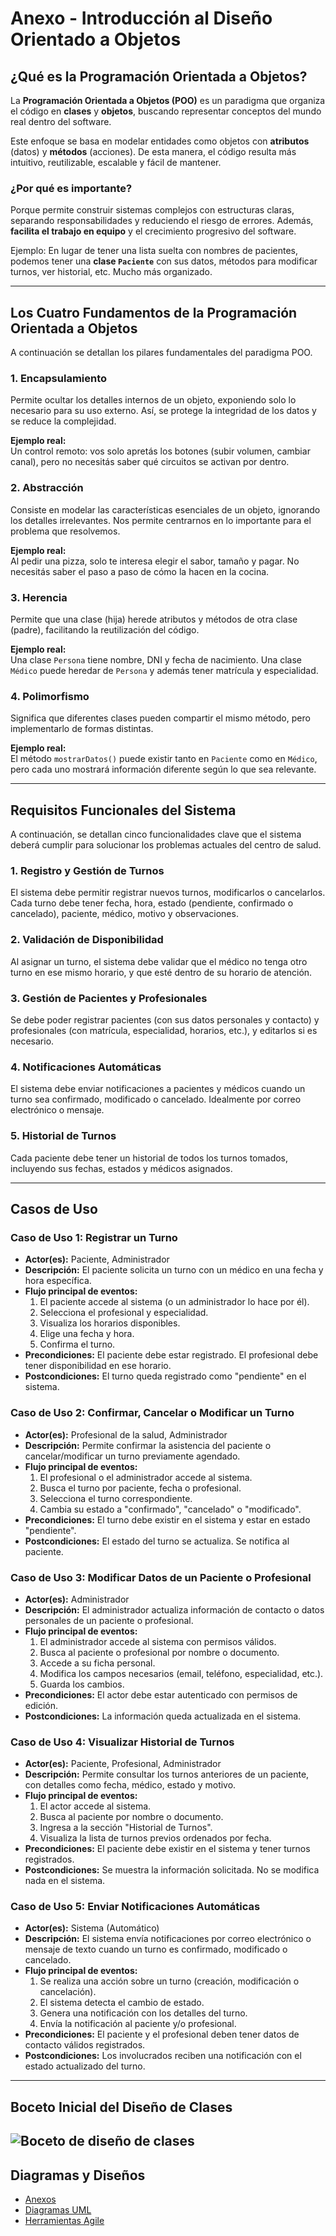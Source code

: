 # Anexo - Introducción al Diseño Orientado a Objetos

##  ¿Qué es la Programación Orientada a Objetos?

La **Programación Orientada a Objetos (POO)** es un paradigma que organiza el código en **clases** y **objetos**, buscando representar conceptos del mundo real dentro del software.

Este enfoque se basa en modelar entidades como objetos con **atributos** (datos) y **métodos** (acciones). De esta manera, el código resulta más intuitivo, reutilizable, escalable y fácil de mantener.

###  ¿Por qué es importante?

Porque permite construir sistemas complejos con estructuras claras, separando responsabilidades y reduciendo el riesgo de errores. Además, **facilita el trabajo en equipo** y el crecimiento progresivo del software.

Ejemplo: En lugar de tener una lista suelta con nombres de pacientes, podemos tener una **clase `Paciente`** con sus datos, métodos para modificar turnos, ver historial, etc. Mucho más organizado.

---

## Los Cuatro Fundamentos de la Programación Orientada a Objetos

A continuación se detallan los pilares fundamentales del paradigma POO.


### 1. Encapsulamiento 

Permite ocultar los detalles internos de un objeto, exponiendo solo lo necesario para su uso externo. Así, se protege la integridad de los datos y se reduce la complejidad.

**Ejemplo real:**  
Un control remoto: vos solo apretás los botones (subir volumen, cambiar canal), pero no necesitás saber qué circuitos se activan por dentro.


### 2. Abstracción 

Consiste en modelar las características esenciales de un objeto, ignorando los detalles irrelevantes. Nos permite centrarnos en lo importante para el problema que resolvemos.

**Ejemplo real:**  
Al pedir una pizza, solo te interesa elegir el sabor, tamaño y pagar. No necesitás saber el paso a paso de cómo la hacen en la cocina.


### 3. Herencia 

Permite que una clase (hija) herede atributos y métodos de otra clase (padre), facilitando la reutilización del código.

**Ejemplo real:**  
Una clase `Persona` tiene nombre, DNI y fecha de nacimiento. Una clase `Médico` puede heredar de `Persona` y además tener matrícula y especialidad.


### 4. Polimorfismo

Significa que diferentes clases pueden compartir el mismo método, pero implementarlo de formas distintas.

**Ejemplo real:**  
El método `mostrarDatos()` puede existir tanto en `Paciente` como en `Médico`, pero cada uno mostrará información diferente según lo que sea relevante.

---

## Requisitos Funcionales del Sistema

A continuación, se detallan cinco funcionalidades clave que el sistema deberá cumplir para solucionar los problemas actuales del centro de salud.


### 1. Registro y Gestión de Turnos

El sistema debe permitir registrar nuevos turnos, modificarlos o cancelarlos. Cada turno debe tener fecha, hora, estado (pendiente, confirmado o cancelado), paciente, médico, motivo y observaciones.


### 2. Validación de Disponibilidad

Al asignar un turno, el sistema debe validar que el médico no tenga otro turno en ese mismo horario, y que esté dentro de su horario de atención.


### 3. Gestión de Pacientes y Profesionales

Se debe poder registrar pacientes (con sus datos personales y contacto) y profesionales (con matrícula, especialidad, horarios, etc.), y editarlos si es necesario.


### 4. Notificaciones Automáticas

El sistema debe enviar notificaciones a pacientes y médicos cuando un turno sea confirmado, modificado o cancelado. Idealmente por correo electrónico o mensaje.


### 5. Historial de Turnos

Cada paciente debe tener un historial de todos los turnos tomados, incluyendo sus fechas, estados y médicos asignados.

---

##  Casos de Uso


###  Caso de Uso 1: Registrar un Turno

- **Actor(es):** Paciente, Administrador
- **Descripción:** El paciente solicita un turno con un médico en una fecha y hora específica.
- **Flujo principal de eventos:**
  1. El paciente accede al sistema (o un administrador lo hace por él).
  2. Selecciona el profesional y especialidad.
  3. Visualiza los horarios disponibles.
  4. Elige una fecha y hora.
  5. Confirma el turno.
- **Precondiciones:** El paciente debe estar registrado. El profesional debe tener disponibilidad en ese horario.
- **Postcondiciones:** El turno queda registrado como "pendiente" en el sistema.

### Caso de Uso 2: Confirmar, Cancelar o Modificar un Turno

- **Actor(es):** Profesional de la salud, Administrador
- **Descripción:** Permite confirmar la asistencia del paciente o cancelar/modificar un turno previamente agendado.
- **Flujo principal de eventos:**
  1. El profesional o el administrador accede al sistema.
  2. Busca el turno por paciente, fecha o profesional.
  3. Selecciona el turno correspondiente.
  4. Cambia su estado a "confirmado", "cancelado" o "modificado".
- **Precondiciones:** El turno debe existir en el sistema y estar en estado "pendiente".
- **Postcondiciones:** El estado del turno se actualiza. Se notifica al paciente.

###  Caso de Uso 3: Modificar Datos de un Paciente o Profesional

- **Actor(es):** Administrador
- **Descripción:** El administrador actualiza información de contacto o datos personales de un paciente o profesional.
- **Flujo principal de eventos:**
  1. El administrador accede al sistema con permisos válidos.
  2. Busca al paciente o profesional por nombre o documento.
  3. Accede a su ficha personal.
  4. Modifica los campos necesarios (email, teléfono, especialidad, etc.).
  5. Guarda los cambios.
- **Precondiciones:** El actor debe estar autenticado con permisos de edición.
- **Postcondiciones:** La información queda actualizada en el sistema.

###  Caso de Uso 4: Visualizar Historial de Turnos

- **Actor(es):** Paciente, Profesional, Administrador
- **Descripción:** Permite consultar los turnos anteriores de un paciente, con detalles como fecha, médico, estado y motivo.
- **Flujo principal de eventos:**
  1. El actor accede al sistema.
  2. Busca al paciente por nombre o documento.
  3. Ingresa a la sección "Historial de Turnos".
  4. Visualiza la lista de turnos previos ordenados por fecha.
- **Precondiciones:** El paciente debe existir en el sistema y tener turnos registrados.
- **Postcondiciones:** Se muestra la información solicitada. No se modifica nada en el sistema.

### Caso de Uso 5: Enviar Notificaciones Automáticas

- **Actor(es):** Sistema (Automático)
- **Descripción:** El sistema envía notificaciones por correo electrónico o mensaje de texto cuando un turno es confirmado, modificado o cancelado.
- **Flujo principal de eventos:**
  1. Se realiza una acción sobre un turno (creación, modificación o cancelación).
  2. El sistema detecta el cambio de estado.
  3. Genera una notificación con los detalles del turno.
  4. Envía la notificación al paciente y/o profesional.
- **Precondiciones:** El paciente y el profesional deben tener datos de contacto válidos registrados.
- **Postcondiciones:** Los involucrados reciben una notificación con el estado actualizado del turno.

---

## Boceto Inicial del Diseño de Clases

![Boceto de diseño de clases](https://github.com/user-attachments/assets/c023e096-6878-49ce-896d-85f1cd32b79e)
---

## Diagramas y Diseños

- [Anexos](anexos.md)
- [Diagramas UML](diagramasUML.md)
- [Herramientas Agile](herramientas_agile.md)

